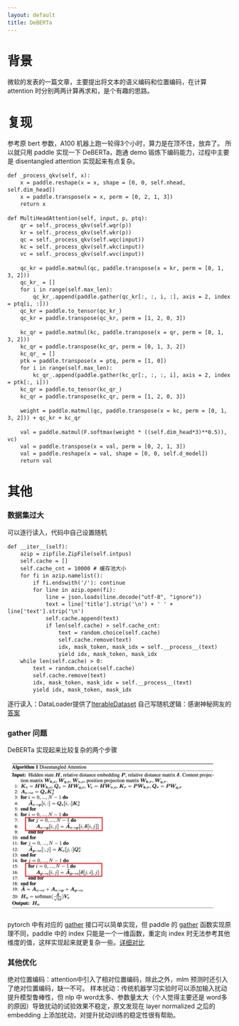 ```yaml
---
layout: default
title: DeBERTa
---
```


# 背景
微软的发表的一篇文章，主要提出将文本的语义编码和位置编码，在计算 attention 时分别两两计算再求和，是个有趣的思路。

# 复现
参考原 bert 参数，A100 机器上跑一轮得3个小时，算力是在顶不住，放弃了。
所以就只用 paddle 实现一下 DeBERTa，跑通 demo 锻炼下编码能力，过程中主要是 disentangled attention 实现起来有点复杂。

```
def _process_qkv(self, x):
    x = paddle.reshape(x = x, shape = [0, 0, self.nhead, self.dim_head])
    x = paddle.transpose(x = x, perm = [0, 2, 1, 3])
    return x

def MultiHeadAttention(self, input, p, ptq):
    qr = self._process_qkv(self.wqr(p))
    kr = self._process_qkv(self.wkr(p))
    qc = self._process_qkv(self.wqc(input))
    kc = self._process_qkv(self.wkc(input))
    vc = self._process_qkv(self.wvc(input))

    qc_kr = paddle.matmul(qc, paddle.transpose(x = kr, perm = [0, 1, 3, 2]))
    qc_kr_ = []
    for i in range(self.max_len):
        qc_kr_.append(paddle.gather(qc_kr[:, :, i, :], axis = 2, index = ptq[i, :]))
    qc_kr = paddle.to_tensor(qc_kr_)
    qc_kr = paddle.transpose(qc_kr, perm = [1, 2, 0, 3])

    kc_qr = paddle.matmul(kc, paddle.transpose(x = qr, perm = [0, 1, 3, 2]))
    kc_qr = paddle.transpose(kc_qr, perm = [0, 1, 3, 2])
    kc_qr_ = []
    ptk = paddle.transpose(x = ptq, perm = [1, 0])
    for i in range(self.max_len):
        kc_qr_.append(paddle.gather(kc_qr[:, :, :, i], axis = 2, index = ptk[:, i]))
    kc_qr = paddle.to_tensor(kc_qr_)
    kc_qr = paddle.transpose(kc_qr, perm = [1, 2, 0, 3])

    weight = paddle.matmul(qc, paddle.transpose(x = kc, perm = [0, 1, 3, 2])) + qc_kr + kc_qr

    val = paddle.matmul(F.softmax(weight * ((self.dim_head*3)**0.5)), vc)
    val = paddle.transpose(x = val, perm = [0, 2, 1, 3])
    val = paddle.reshape(x = val, shape = [0, 0, self.d_model])
    return val
```

# 其他
### 数据集过大
可以逐行读入，代码中自己设置随机
```
def __iter__(self):
    azip = zipfile.ZipFile(self.intpus)
    self.cache = []
    self.cache_cnt = 10000 # 缓存池大小
    for fi in azip.namelist():
        if fi.endswith('/'): continue
        for line in azip.open(fi):
            line = json.loads(line.decode("utf-8", "ignore"))
            text = line['title'].strip('\n') + ' ' + line['text'].strip('\n')
            self.cache.append(text)
            if len(self.cache) > self.cache_cnt:
                text = random.choice(self.cache)
                self.cache.remove(text)
                idx, mask_token, mask_idx = self.__process__(text)
                yield idx, mask_token, mask_idx
    while len(self.cache) > 0:
        text = random.choice(self.cache)
        self.cache.remove(text)
        idx, mask_token, mask_idx = self.__process__(text)
        yield idx, mask_token, mask_idx
```
逐行读入：DataLoader提供了[IterableDataset](https://www.paddlepaddle.org.cn/documentation/docs/zh/api/paddle/io/IterableDataset_cn.html#iterabledataset)
自己写随机逻辑：感谢神秘网友的[答案](https://discuss.pytorch.org/t/how-to-shuffle-an-iterable-dataset/64130)

### gather 问题
DeBERTa 实现起来比较复杂的两个步骤

![75179-kcyduoy5fb.png](/images/2022/05/919544225.png)

pytorch 中有对应的 [gather](https://pytorch.org/docs/stable/generated/torch.gather.html?highlight=gather#torch.gather) 接口可以简单实现，但 paddle 的 [gather](https://www.paddlepaddle.org.cn/documentation/docs/zh/api/paddle/gather_cn.html#gather) 函数实现原理不同，paddle 中的 index 只能是一个一维函数，重定向 index 时无法参考其他维度的值，这样实现起来就更复杂一些。[详细对比](https://github.com/PaddlePaddle/X2Paddle/blob/develop/docs/pytorch_project_convertor/API_docs/ops/torch.gather.md)

### 其他优化
绝对位置编码：attention中引入了相对位置编码，除此之外，mlm 预测时还引入了绝对位置编码，缺一不可。
样本扰动：传统机器学习实验时可以添加输入扰动提升模型鲁棒性，但 nlp 中 word太多、参数量太大（个人觉得主要还是 word多的原因）导致扰动的试验效果不稳定，原文发现在 layer normalized 之后的 embedding 上添加扰动，对提升扰动训练的稳定性很有帮助。